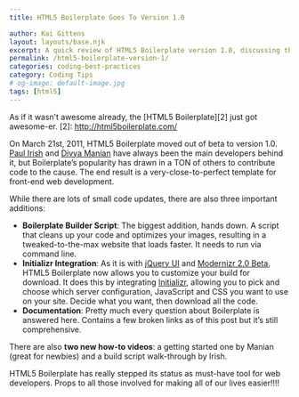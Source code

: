```yaml
---
title: HTML5 Boilerplate Goes To Version 1.0

author: Kai Gittens
layout: layouts/base.njk
excerpt: A quick review of HTML5 Boilerplate version 1.0, discussing the new build script for site optimization and custom site template build
permalink: /html5-boilerplate-version-1/
categories: coding-best-practices
category: Coding Tips
# og-image: default-image.jpg
tags: [html5]
---
```

As if it wasn’t awesome already, the [HTML5 Boilerplate][2] just got awesome-er.
[2]: http://html5boilerplate.com/

On March 21st, 2011, HTML5 Boilerplate moved out of beta to version 1.0. [Paul Irish][3] and [Divya Manian][4] have always been the main developers behind it, but Boilerplate’s popularity has drawn in a TON of others to contribute code to the cause. The end result is a very-close-to-perfect template for front-end web development.

 [3]: http://paulirish.com/
 [4]: http://nimbu.in/

While there are lots of small code updates, there are also three important additions:

*   **Boilerplate Builder Script**: The biggest addition, hands down. A script that cleans up your code and optimizes your images, resulting in a tweaked-to-the-max website that loads faster. It needs to run via command line.
*   **Initializr Integration**: As it is with [jQuery UI][5] and [Modernizr 2.0 Beta][6], HTML5 Boilerplate now allows you to customize your build for download. It does this by integrating [Initializr][7], allowing you to pick and choose which server configuration, JavaScript and CSS you want to use on your site. Decide what you want, then download all the code.
*   **Documentation**: Pretty much every question about Boilerplate is answered here. Contains a few broken links as of this post but it’s still comprehensive.

 [5]: http://jqueryui.com/download
 [6]: http://modernizr.github.com/
 [7]: http://initializr.com/

There are also **two new how-to videos**: a getting started one by Manian (great for newbies) and a build script walk-through by Irish.

HTML5 Boilerplate has really stepped its status as must-have tool for web developers. Props to all those involved for making all of our lives easier!!!!